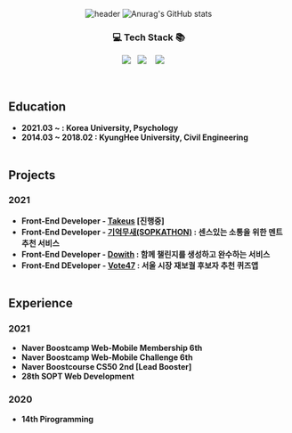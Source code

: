 <div align=center>

![header](https://capsule-render.vercel.app/api?type=wave&color=73ACFF&height=300&section=header&text=Dive%20Into%20Insong&fontSize=65)
![Anurag's GitHub stats](https://github-readme-stats.vercel.app/api?username=ingong&count_private=true&show_icons=true&theme=buefy)

### 💻 Tech Stack 📚
<img src="https://img.shields.io/badge/Javascript-F7DF1E?style=for-the-badge&logo=Javascript&logoColor=white"/></a>&nbsp;&nbsp;
<img src="https://img.shields.io/badge/React-61DAFB?style=for-the-badge&logo=React&logoColor=white"/></a> &nbsp;&nbsp;
<img src="https://img.shields.io/badge/Git-F05032?style=for-the-badge&logo=Git&logoColor=white"/></a>&nbsp;&nbsp;
</a>&nbsp;&nbsp;
<br/>
</div>

<br>


## Education
- **2021.03 ~ : Korea University, Psychology<br/>**
- **2014.03 ~ 2018.02 : KyungHee University, Civil Engineering**<br/><br/>


## Projects
### 2021
- **Front-End Developer - [Takeus](https://github.com/TAKE-US/TAKEUS-FRONT) [진행중]**
- **Front-End Developer - [기억무새(SOPKATHON)](https://github.com/memoryparrot/nojam-client) : 센스있는 소통을 위한 멘트 추천 서비스**
- **Front-End Developer - [Dowith](https://github.com/DOWITH-Developer/DOWITH) : 함께 챌린지를 생성하고 완수하는 서비스**
- **Front-End DEveloper - [Vote47](https://github.com/vote47-Developer/vote47) : 서울 시장 재보궐 후보자 추천 퀴즈앱<br/><br/>**


## Experience
### 2021
- **Naver Boostcamp Web-Mobile Membership 6th**
- **Naver Boostcamp Web-Mobile Challenge 6th**
- **Naver Boostcourse CS50 2nd [Lead Booster]**
- **28th SOPT Web Development**

### 2020
- **14th Pirogramming**

<br>

